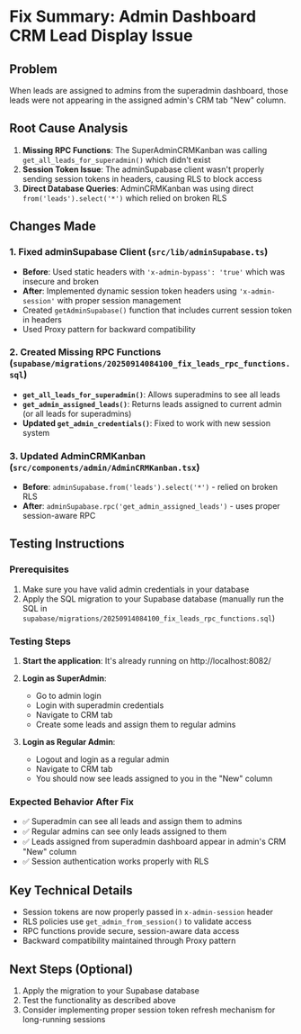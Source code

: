 # Fix Summary: Admin Dashboard CRM Lead Display Issue

## Problem
When leads are assigned to admins from the superadmin dashboard, those leads were not appearing in the assigned admin's CRM tab "New" column.

## Root Cause Analysis
1. **Missing RPC Functions**: The SuperAdminCRMKanban was calling `get_all_leads_for_superadmin()` which didn't exist
2. **Session Token Issue**: The adminSupabase client wasn't properly sending session tokens in headers, causing RLS to block access
3. **Direct Database Queries**: AdminCRMKanban was using direct `from('leads').select('*')` which relied on broken RLS

## Changes Made

### 1. Fixed adminSupabase Client (`src/lib/adminSupabase.ts`)
- **Before**: Used static headers with `'x-admin-bypass': 'true'` which was insecure and broken
- **After**: Implemented dynamic session token headers using `'x-admin-session'` with proper session management
- Created `getAdminSupabase()` function that includes current session token in headers
- Used Proxy pattern for backward compatibility

### 2. Created Missing RPC Functions (`supabase/migrations/20250914084100_fix_leads_rpc_functions.sql`)
- **`get_all_leads_for_superadmin()`**: Allows superadmins to see all leads
- **`get_admin_assigned_leads()`**: Returns leads assigned to current admin (or all leads for superadmins)
- **Updated `get_admin_credentials()`**: Fixed to work with new session system

### 3. Updated AdminCRMKanban (`src/components/admin/AdminCRMKanban.tsx`)
- **Before**: `adminSupabase.from('leads').select('*')` - relied on broken RLS
- **After**: `adminSupabase.rpc('get_admin_assigned_leads')` - uses proper session-aware RPC

## Testing Instructions

### Prerequisites
1. Make sure you have valid admin credentials in your database
2. Apply the SQL migration to your Supabase database (manually run the SQL in `supabase/migrations/20250914084100_fix_leads_rpc_functions.sql`)

### Testing Steps
1. **Start the application**: It's already running on http://localhost:8082/
2. **Login as SuperAdmin**:
   - Go to admin login
   - Login with superadmin credentials
   - Navigate to CRM tab
   - Create some leads and assign them to regular admins

3. **Login as Regular Admin**:
   - Logout and login as a regular admin
   - Navigate to CRM tab
   - You should now see leads assigned to you in the "New" column

### Expected Behavior After Fix
- ✅ Superadmin can see all leads and assign them to admins
- ✅ Regular admins can see only leads assigned to them
- ✅ Leads assigned from superadmin dashboard appear in admin's CRM "New" column
- ✅ Session authentication works properly with RLS

## Key Technical Details
- Session tokens are now properly passed in `x-admin-session` header
- RLS policies use `get_admin_from_session()` to validate access
- RPC functions provide secure, session-aware data access
- Backward compatibility maintained through Proxy pattern

## Next Steps (Optional)
1. Apply the migration to your Supabase database
2. Test the functionality as described above
3. Consider implementing proper session token refresh mechanism for long-running sessions